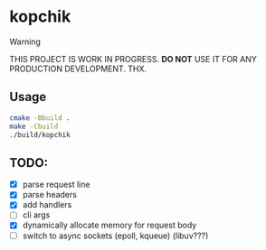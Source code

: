 # kopchik

> [!WARNING]
> THIS PROJECT IS WORK IN PROGRESS.
> **DO NOT** USE IT FOR ANY PRODUCTION DEVELOPMENT.
> THX.

## Usage

```sh
cmake -Bbuild .
make -Cbuild
./build/kopchik
```

## TODO:

- [x] parse request line
- [x] parse headers
- [x] add handlers
- [ ] cli args
- [x] dynamically allocate memory for request body
- [ ] switch to async sockets (epoll, kqueue) (libuv???)

